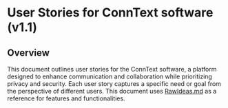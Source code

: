 # User Stories for ConnText software (v1.1)

## Overview
This document outlines user stories for the ConnText software, a platform designed to enhance communication and collaboration while prioritizing privacy and security. Each user story captures a specific need or goal from the perspective of different users. This document uses [RawIdeas.md](RawIdeas.md) as a reference for features and functionalities.